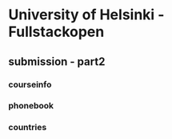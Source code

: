 # University of Helsinki - Fullstackopen

## submission - part2

### courseinfo
### phonebook
### countries
